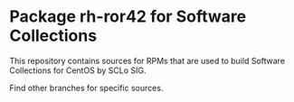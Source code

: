 # Package rh-ror42 for Software Collections

This repository contains sources for RPMs that are used
to build Software Collections for CentOS by SCLo SIG.

Find other branches for specific sources.

